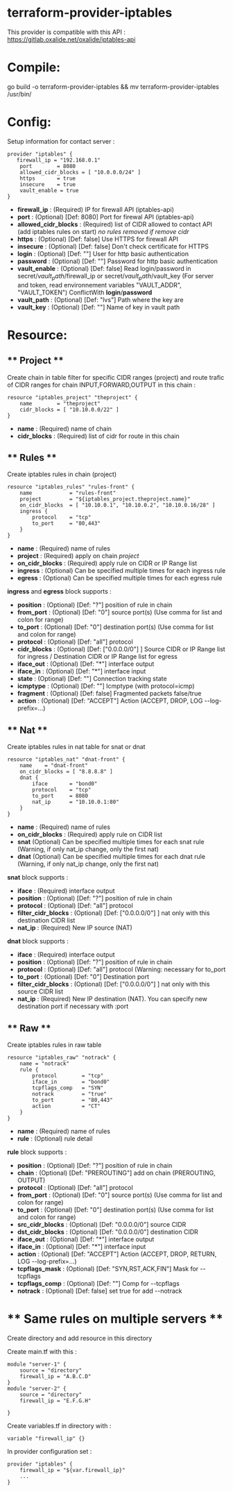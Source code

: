# terraform-provider-iptables

This provider is compatible with this API : https://gitlab.oxalide.net/oxalide/iptables-api

Compile:
========
go build -o terraform-provider-iptables && mv terraform-provider-iptables /usr/bin/

Config:
=======

Setup information for contact server :
```
provider "iptables" {
   firewall_ip = "192.168.0.1"
    port		= 8080
    allowed_cidr_blocks = [ "10.0.0.0/24" ]
	https		= true
	insecure	= true
	vault_enable = true
}
```

* **firewall_ip** : (Required) IP for firewall API (iptables-api)
* **port** : (Optional) [Def: 8080] Port for firewal API (iptables-api)
* **allowed_cidr_blocks** : (Required) list of CIDR allowed to contact API (add iptables rules on start) _no rules removed if remove cidr_
* **https** : (Optional) [Def: false] Use HTTPS for firewall API
* **insecure** : (Optional) [Def: false] Don't check certificate for HTTPS 
* **login** : (Optional) [Def: ""] User for http basic authentication
* **password** : (Optional) [Def: ""] Password for http basic authentication
* **vault_enable** : (Optional) [Def: false] Read login/password in secret/$vault_path/$firewall_ip or secret/$vault_path/$vault_key (For server and token, read environnement variables "VAULT_ADDR", "VAULT_TOKEN") ConflictWith **login**/**password**
* **vault_path** : (Optional) [Def: "lvs"] Path where the key are
* **vault_key** : (Optional) [Def: ""] Name of key in vault path

Resource:
=========

** Project **
-------------

Create chain in table filter for specific CIDR ranges (project) and route trafic of CIDR ranges for chain INPUT,FORWARD,OUTPUT in this chain :

	resource "iptables_project" "theproject" {
		name        = "theproject"
		cidr_blocks = [ "10.10.0.0/22" ]
	}

* **name** : (Required) name of chain
* **cidr_blocks** : (Required) list of cidr for route in this chain

** Rules **
-----------

Create iptables rules in chain (project)

	resource "iptables_rules" "rules-front" {
		name			= "rules-front"
		project			= "${iptables_project.theproject.name}"
		on_cidr_blocks	= [ "10.10.0.1", "10.10.0.2", "10.10.0.16/28" ]
		ingress {
			protocol	= "tcp"
			to_port		= "80,443"
		}
	}

* **name** : (Required) name of rules
* **project** : (Required) apply on chain *project*
* **on_cidr_blocks** : (Required) apply rule on CIDR or IP Range list
* **ingress** : (Optional) Can be specified multiple times for each ingress rule
* **egress** : (Optional) Can be specified multiple times for each egress rule

**ingress** and **egress** block supports :
* **position** : (Optional) [Def: "?"] position of rule in chain
* **from_port** : (Optional) [Def: "0"] source port(s)
(Use comma for list and colon for range)
* **to_port** : (Optional) [Def: "0"] destination port(s)
(Use comma for list and colon for range)
* **protocol** : (Optional) [Def: "all"] protocol
* **cidr_blocks** : (Optional) [Def: ["0.0.0.0/0"] ] Source CIDR or IP Range list for ingress / Destination CIDR or IP Range list for egress
* **iface_out** : (Optional) [Def: "\*"] interface output
* **iface_in** : (Optional) [Def: "\*"] interface input
* **state** : (Optional) [Def: ""] Connection tracking state
* **icmptype** : (Optional) [Def: ""] Icmptype (with protocol=icmp)
* **fragment** : (Optional) [Def: false] Fragmented packets false/true
* **action** : (Optional) [Def: "ACCEPT"] Action (ACCEPT, DROP, LOG --log-prefix=...)

** Nat **
---------

Create iptables rules in nat table for snat or dnat

	resource "iptables_nat" "dnat-front" {
		name	= "dnat-front"
		on_cidr_blocks = [ "8.8.8.8" ]
		dnat {
			iface		= "bond0"
			protocol	= "tcp"
			to_port		= 8080
			nat_ip		= "10.10.0.1:80"
		}
	}

* **name** : (Required) name of rules
* **on_cidr_blocks** : (Required) apply rule on CIDR list
* **snat** (Optional) Can be specified multiple times for each snat rule (Warning, if only nat\_ip change, only the first nat)
* **dnat** (Optional) Can be specified multiple times for each dnat rule (Warning, if only nat\_ip change, only the first nat)

**snat** block supports : 
* **iface** : (Required) interface output
* **position** : (Optional) [Def: "?"] position of rule in chain
* **protocol** : (Optional) [Def: "all"] protocol
* **filter_cidr_blocks** : (Optional) [Def: ["0.0.0.0/0"] ] nat only with this destination CIDR list
* **nat_ip** : (Required) New IP source (NAT)

**dnat** block supports :
* **iface** : (Required) interface output
* **position** : (Optional) [Def: "?"] position of rule in chain
* **protocol** : (Optional) [Def: "all"] protocol (Warning: necessary for to\_port
* **to_port** : (Optional) [Def: "0"] Destination port
* **filter_cidr_blocks** : (Optional) [Def: ["0.0.0.0/0"] ] nat only with this source CIDR list
* **nat\_ip** : (Required) New IP destination (NAT). You can specify new destination port if necessary with :port

** Raw **
---------

Create iptables rules in raw table 

	resource "iptables_raw" "notrack" {
		name = "notrack"
		rule {
			protocol		= "tcp"
			iface_in		= "bond0"
			tcpflags_comp	= "SYN"
			notrack			= "true"
			to_port			= "80,443"
			action			= "CT"
		}
	}

* **name** : (Required) name of rules
* **rule** : (Optional) rule detail

**rule** block supports :
* **position** : (Optional) [Def: "?"] position of rule in chain
* **chain** : (Optional) [Def: "PREROUTING"] add on chain (PREROUTING, OUTPUT)
* **protocol** : (Optional) [Def: "all"] protocol
* **from_port** : (Optional) [Def: "0"] source port(s)
(Use comma for list and colon for range)
* **to_port** : (Optional) [Def: "0"] destination port(s)
(Use comma for list and colon for range)
* **src_cidr_blocks** : (Optional) [Def: "0.0.0.0/0"] source CIDR
* **dst_cidr_blocks** : (Optional) [Def: "0.0.0.0/0"] destination CIDR
* **iface_out** : (Optional) [Def: "\*"] interface output
* **iface_in** : (Optional) [Def: "\*"] interface input
* **action** : (Optional) [Def: "ACCEPT"] Action (ACCEPT, DROP, RETURN, LOG --log-prefix=...)
* **tcpflags_mask** : (Optional) [Def: "SYN,RST,ACK,FIN"] Mask for --tcpflags 
* **tcpflags_comp** : (Optional) [Def: ""] Comp for --tcpflags
* **notrack** : (Optional) [Def: false] set true for add --notrack

** Same rules on multiple servers **
====================================

Create directory and add resource in this directory

Create main.tf with this :

	module "server-1" {
		source = "directory"
		firewall_ip = "A.B.C.D"
	}
	module "server-2" {
		source = "directory"
		firewall_ip = "E.F.G.H"

	}

Create variables.tf in directory with :

	variable "firewall_ip" {}

In provider configuration set :

	provider "iptables" {
	    firewall_ip = "${var.firewall_ip}"
		...
	}
